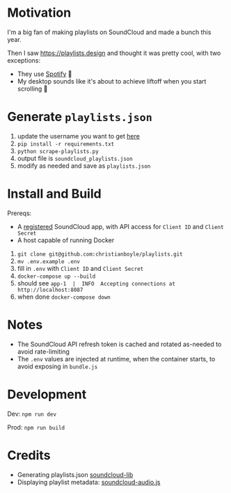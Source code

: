 Motivation
========

I'm a big fan of making playlists on SoundCloud and made a bunch this year.

Then I saw https://playlists.design and thought it was pretty cool, with two exceptions:
 - They use [Spotify](https://musictech.com/news/music/spotify-uses-ghost-artists-on-playlists-report-claims/) 🤮
 - My desktop sounds like it's about to achieve liftoff when you start scrolling 🚁

Generate `playlists.json`
========

1. update the username you want to get [here](https://github.com/christianboyle/playlists/blob/main/scrape-playlists.py#L16)
2. `pip install -r requirements.txt`
3. `python scrape-playlists.py`
4. output file is `soundcloud_playlists.json`
5. modify as needed and save as `playlists.json`

Install and Build
========

Prereqs:
 - A [registered](https://developers.soundcloud.com/) SoundCloud app, with API access for `Client ID` and `Client Secret`
 - A host capable of running Docker

1. `git clone git@github.com:christianboyle/playlists.git`
2. `mv .env.example .env`
3. fill in `.env` with `Client ID` and `Client Secret`
4. `docker-compose up --build`
5. should see `app-1  |  INFO  Accepting connections at http://localhost:8087`
5. when done `docker-compose down`

Notes
========

- The SoundCloud API refresh token is cached and rotated as-needed to avoid rate-limiting
- The `.env` values are injected at runtime, when the container starts, to avoid exposing in `bundle.js`

Development
========

Dev: `npm run dev`

Prod: `npm run build`

Credits
========
- Generating playlists.json [soundcloud-lib](https://github.com/3jackdaws/soundcloud-lib/)
- Displaying playlist metadata: [soundcloud-audio.js](https://github.com/voronianski/soundcloud-audio.js/)
